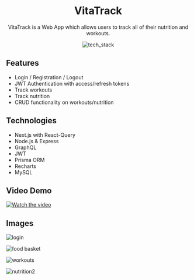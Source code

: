 <div align="center">
<h1>VitaTrack</h1>
<p>VitaTrack is a Web App which allows users to track all of their nutrition and workouts.</p>

![tech_stack](https://user-images.githubusercontent.com/59027997/199284920-2c4bc2f1-2310-4102-9670-bbdffbb1ef51.png)
</div>

<div>
<h2>Features</h2>
<ul>
  <li>Login / Registration / Logout</li>
  <li>JWT Authentication with access/refresh tokens</li>
  <li>Track workouts</li>
  <li>Track nutrition</li>
  <li>CRUD functionality on workouts/nutrition</li>
</ul>
</div>
<div>
<h2>Technologies</h2>
<ul>
  <li>Next.js with React-Query</li>
  <li>Node.js & Express</li>
  <li>GraphQL</li>
  <li>JWT</li>
  <li>Prisma ORM</li>
  <li>Recharts</li>
  <li>MySQL</li>
</ul>
</div>

<h2>Video Demo</h2>

[![Watch the video](https://user-images.githubusercontent.com/59027997/199286838-183c2728-f6c4-411c-b286-fd4a221017a4.png)](https://user-images.githubusercontent.com/59027997/199287248-f8251a3d-acc6-4647-a3e2-81497f4a3a95.mp4)
</div>

<h2>Images</h2>

![login](https://user-images.githubusercontent.com/59027997/199286838-183c2728-f6c4-411c-b286-fd4a221017a4.png)

![food basket](https://user-images.githubusercontent.com/59027997/199286895-203b3997-c40f-450b-b724-91fefc06b09e.png)

![workouts](https://user-images.githubusercontent.com/59027997/199286936-c013374a-0f5a-421a-bb54-92b4f87dd13a.png)

![nutrition2](https://user-images.githubusercontent.com/59027997/199287171-036f0ec6-2862-4a57-9e9c-8d76dcb6ea03.png)
</div>
